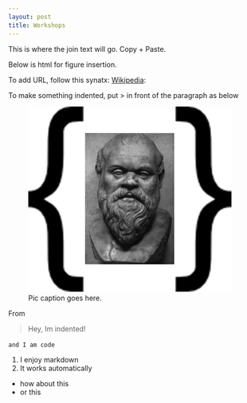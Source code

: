 ```yaml
---
layout: post
title: Workshops
---
```


This is where the join text will go. Copy + Paste. 

Below is html for figure insertion.

To add URL, follow this synatx: [Wikipedia](https://en.wikipedia.org/wiki/Christopher_Hitchens):

To make something indented, put > in front of the paragraph as below

<figure>
  <img alt="Socrates" src="assets/images/set_of_soc.jpg" />
  <figcaption>
      Pic caption goes here.
  </figcaption>
</figure>

From 

>Hey, Im indented!

``and I am code``

1. I enjoy markdown
2. It works automatically 

* how about this
* or this
